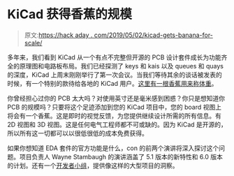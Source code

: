 # KiCad 获得香蕉的规模

> 原文:[https://hack aday . com/2019/05/02/kicad-gets-banana-for-scale/](https://hackaday.com/2019/05/02/kicad-gets-banana-for-scale/)

多年来，我们看到 KiCad 从一个有点不完整但开源的 PCB 设计套件成长为功能齐全的原理图和电路板布局。我们已经探测了 keys 和 kais 以及 queues 和 quays 的深度，KiCad 上周末刚刚举行了第一次会议。当我们等待其余的谈话被发表的时候，有一个特别的款待给各地的 KiCad 用户。[这里有一根香蕉用来称体重](https://github.com/arturo182/kicad-banana)。

你曾经担心过你的 PCB 太大吗？对使用英寸还是毫米感到困惑？你只是想知道你 PCB 的规模吗？只要将这个足迹添加到您的 KiCad 项目中，您的 board 视图上将会有一个香蕉。这是即时的视觉反馈，为您提供继续设计所需的所有信息。有 2D 视图和 3D 视图。这是任何电气工程师都不可或缺的。因为 KiCad 是开源的，所以所有这一切都可以以很低很低的成本免费获得。

如果你想知道 EDA 套件的官方功能是什么，con 的前两个演讲将深入探讨这个问题。项目负责人 Wayne Stambaugh 的演讲涵盖了 5.1 版本的新特性和 6.0 版本的计划。还有一个[开发者小组](https://www.youtube.com/watch?v=NRwTyBX2BFk)，提供像这样的大型项目的洞察。